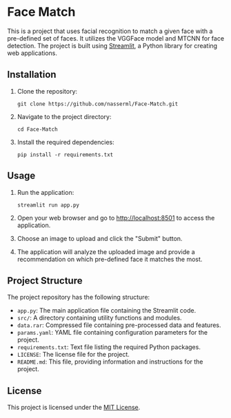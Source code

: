 # Face Match

This is a project that uses facial recognition to match a given face with a pre-defined set of faces. It utilizes the VGGFace model and MTCNN for face detection. The project is built using [Streamlit](https://streamlit.io/), a Python library for creating web applications.

## Installation

1. Clone the repository:

   ```shell
   git clone https://github.com/nasserml/Face-Match.git
   ```

2. Navigate to the project directory:

   ```shell
   cd Face-Match
   ```

3. Install the required dependencies:

   ```shell
   pip install -r requirements.txt
   ```

## Usage

1. Run the application:

   ```shell
   streamlit run app.py
   ```

2. Open your web browser and go to [http://localhost:8501](http://localhost:8501) to access the application.

3. Choose an image to upload and click the "Submit" button.

4. The application will analyze the uploaded image and provide a recommendation on which pre-defined face it matches the most.

## Project Structure

The project repository has the following structure:

- `app.py`: The main application file containing the Streamlit code.
- `src/`: A directory containing utility functions and modules.
- `data.rar`: Compressed file containing pre-processed data and features.
- `params.yaml`: YAML file containing configuration parameters for the project.
- `requirements.txt`: Text file listing the required Python packages.
- `LICENSE`: The license file for the project.
- `README.md`: This file, providing information and instructions for the project.

## License

This project is licensed under the [MIT License](LICENSE).
